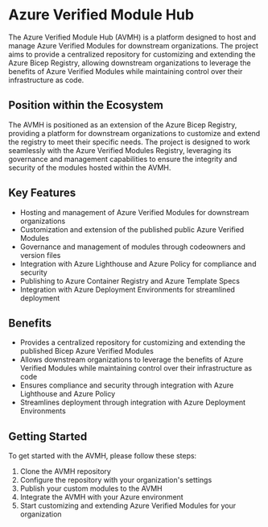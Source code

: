 # Azure Verified Module Hub

The Azure Verified Module Hub (AVMH) is a platform designed to host and manage Azure Verified Modules for downstream organizations. The project aims to provide a centralized repository for customizing and extending the Azure Bicep Registry, allowing downstream organizations to leverage the benefits of Azure Verified Modules while maintaining control over their infrastructure as code.

## Position within the Ecosystem

The AVMH is positioned as an extension of the Azure Bicep Registry, providing a platform for downstream organizations to customize and extend the registry to meet their specific needs. The project is designed to work seamlessly with the Azure Verified Modules Registry, leveraging its governance and management capabilities to ensure the integrity and security of the modules hosted within the AVMH.

## Key Features

- Hosting and management of Azure Verified Modules for downstream organizations
- Customization and extension of the published public Azure Verified Modules
- Governance and management of modules through codeowners and version files
- Integration with Azure Lighthouse and Azure Policy for compliance and security
- Publishing to Azure Container Registry and Azure Template Specs
- Integration with Azure Deployment Environments for streamlined deployment

## Benefits

- Provides a centralized repository for customizing and extending the published Bicep Azure Verified Modules
- Allows downstream organizations to leverage the benefits of Azure Verified Modules while maintaining control over their infrastructure as code
- Ensures compliance and security through integration with Azure Lighthouse and Azure Policy
- Streamlines deployment through integration with Azure Deployment Environments

## Getting Started

To get started with the AVMH, please follow these steps:

1. Clone the AVMH repository
1. Configure the repository with your organization's settings
1. Publish your custom modules to the AVMH
1. Integrate the AVMH with your Azure environment
1. Start customizing and extending Azure Verified Modules for your organization
